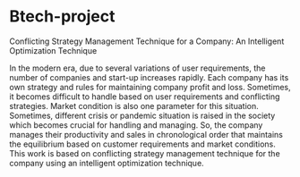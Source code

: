 # Btech-project
Conflicting Strategy Management Technique for a Company: An Intelligent Optimization Technique 

In the modern era, due to several variations of user requirements, the number of companies and start-up increases rapidly. Each company has its own strategy and rules for maintaining company profit and loss. Sometimes, it becomes difficult to handle based on user requirements and conflicting strategies. Market condition is also one parameter for this situation. Sometimes, different crisis or pandemic situation is raised in the society which becomes crucial for handling and managing. So, the company manages their productivity and sales in chronological order that maintains the equilibrium based on customer requirements and market conditions. This work is based on conflicting strategy management technique for the company using an intelligent optimization technique.

